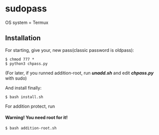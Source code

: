 # sudopass

OS system = Termux

## Installation

For starting, give your, new pass(classic password is oldpass):
```
$ chmod 777 *
$ python3 chpass.py
```
(For later, if you runned addition-root, run ***unadd.sh*** and edit ***chpass.py*** with sudo)

And install finally:
```
$ bash install.sh
```
For addition protect, run
#### Warning! You need root for it!
```
$ bash addition-root.sh
```
